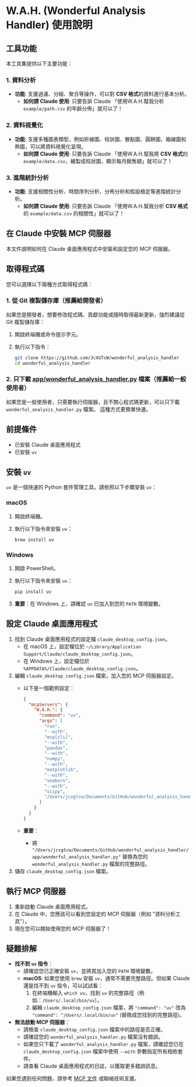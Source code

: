 # W.A.H. (Wonderful Analysis Handler) 使用說明

## 工具功能

本工具集提供以下主要功能：

### 1. 資料分析

*   **功能**: 支援過濾、分組、聚合等操作，可以對 **CSV 格式**的資料進行基本分析。
    *   **如何請 Claude 使用**: 只要告訴 Claude 「使用W.A.H.幫我分析 `example/path.csv` 的年齡分佈」就可以了！

### 2. 資料視覺化

*   **功能**: 支援多種圖表類型，例如折線圖、柱狀圖、散點圖、圓餅圖、箱線圖和熱圖，可以將資料視覺化呈現。
    *   **如何請 Claude 使用**: 只要告訴 Claude 「使用W.A.H.幫我將 **CSV 格式**的 `example/data.csv`，繪製成柱狀圖，顯示每月銷售額」就可以了！

### 3. 進階統計分析

*   **功能**: 支援相關性分析、時間序列分析、分佈分析和假設檢定等進階統計分析。
    *   **如何請 Claude 使用**: 只要告訴 Claude 「使用W.A.H.幫我分析 **CSV 格式**的 `example/data.csv` 的相關性」就可以了！

## 在 Claude 中安裝 MCP 伺服器

本文件說明如何在 Claude 桌面應用程式中安裝和設定您的 MCP 伺服器。

## 取得程式碼

您可以選擇以下兩種方式取得程式碼：

### 1. 從 Git 複製儲存庫（推薦給開發者）

如果您是開發者，想要修改程式碼、貢獻功能或隨時取得最新更新，強烈建議從 Git 複製儲存庫：

1.  開啟終端機或命令提示字元。
2.  執行以下指令：

    ```bash
    git clone https://github.com/JcXGTcW/wonderful_analysis_handler
    cd wonderful_analysis_handler
    ```

### 2. 只下載 [app/wonderful_analysis_handler.py](https://github.com/JcXGTcW/wonderful_analysis_handler/blob/master/app/wonderful_analysis_handler.py) 檔案（推薦給一般使用者）

如果您是一般使用者，只需要執行伺服器，且不關心程式碼更新，可以只下載 `wonderful_analysis_handler.py` 檔案。
這種方式更簡單快速。

## 前提條件

*   已安裝 Claude 桌面應用程式
*   已安裝 `uv`

## 安裝 `uv`

`uv` 是一個快速的 Python 套件管理工具。請依照以下步驟安裝 `uv`：

### macOS

1.  開啟終端機。
2.  執行以下指令來安裝 `uv`：

    ```bash
    brew install uv
    ```

### Windows

1.  開啟 PowerShell。
2.  執行以下指令來安裝 `uv`：

    ```powershell
    pip install uv
    ```

3.  **重要**：在 Windows 上，請確認 `uv` 已加入到您的 `PATH` 環境變數。

## 設定 Claude 桌面應用程式

1.  找到 Claude 桌面應用程式的設定檔 `claude_desktop_config.json`。
    *   在 macOS 上，設定檔位於 `~/Library/Application Support/Claude/claude_desktop_config.json`。
    *   在 Windows 上，設定檔位於 `%APPDATA%/Claude/claude_desktop_config.json`。
2.  編輯 `claude_desktop_config.json` 檔案，加入您的 MCP 伺服器設定。
    *   以下是一個範例設定：

        ```json
        {
          "mcpServers": {
            "W.A.H.": {
              "command": "uv",
              "args": [
                "run",
                "--with",
                "mcp[cli]",
                "--with",
                "pandas",
                "--with",
                "numpy",
                "--with",
                "matplotlib",
                "--with",
                "seaborn",
                "--with",
                "scipy",
                "/Users/jcxgtcw/Documents/GitHub/wonderful_analysis_handler/app/wonderful_analysis_handler.py"
              ]
            }
          }
        }
        ```

    *   **重要**：
        *   將 `"/Users/jcxgtcw/Documents/GitHub/wonderful_analysis_handler/app/wonderful_analysis_handler.py"` 替換為您的 `wonderful_analysis_handler.py` 檔案的完整路徑。
3.  儲存 `claude_desktop_config.json` 檔案。

## 執行 MCP 伺服器

1.  重新啟動 Claude 桌面應用程式。
2.  在 Claude 中，您應該可以看到您設定的 MCP 伺服器（例如 "資料分析工具"）。
3.  現在您可以開始使用您的 MCP 伺服器了！

## 疑難排解

*   **找不到 `uv` 指令**：
    *   請確認您已正確安裝 `uv`，並將其加入您的 `PATH` 環境變數。
    *   **macOS**: 如果您使用 `brew` 安裝 `uv`，通常不需要完整路徑。但如果 Claude 還是找不到 `uv` 指令，可以試試看：
        1.  在終端機輸入 `which uv`，找到 `uv` 的完整路徑（例如：`/Users/.local/bin/uv`）。
        2.  編輯 `claude_desktop_config.json` 檔案，將 `"command": "uv"` 改為 `"command": "/Users/.local/bin/uv"` (替換成您找到的完整路徑)。
*   **無法啟動 MCP 伺服器**：
    *   請檢查 `claude_desktop_config.json` 檔案中的路徑是否正確。
    *   請確認您的 `wonderful_analysis_handler.py` 檔案沒有錯誤。
    *   如果您只下載了 `wonderful_analysis_handler.py` 檔案，請確認您已在 `claude_desktop_config.json` 檔案中使用 `--with` 參數指定所有相依套件。
    *   請查看 Claude 桌面應用程式的日誌，以獲取更多錯誤訊息。

如果您遇到任何問題，請參考 [MCP 文件](https://modelcontextprotocol.io/) 或聯絡技術支援。